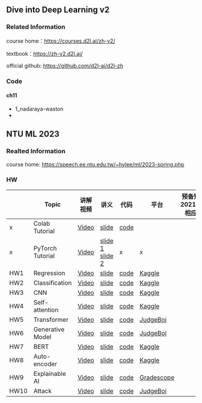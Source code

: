 
## Dive into Deep Learning v2

### Related Information

course home：https://courses.d2l.ai/zh-v2/

textbook：https://zh-v2.d2l.ai/

official github: https://github.com/d2l-ai/d2l-zh

### Code



#### ch11
* 1_nadaraya-waston
* 


###  

## NTU ML 2023

### Realted Information

course home: https://speech.ee.ntu.edu.tw/~hylee/ml/2023-spring.php



### HW

||Topic|讲解视频|讲义|代码|平台|预备知识(见2021&2022相应章节)|
|---|---|---|---|---|---|---|
|x|Colab Tutorial|[Video](https://www.bilibili.com/video/BV1TD4y137mP/?p=10)|[slide](https://speech.ee.ntu.edu.tw/~hylee/ml/ml2023-course-data/Colab_Tutorial.pdf)|[code](https://colab.research.google.com/drive/1Qi4-BRqZ3qI3x_Jtr5ci_oRvHDMQpdiW?usp=sharing)|||
|x|PyTorch Tutorial|[Video](https://www.bilibili.com/video/BV1TD4y137mP/?p=11)|[slide 1](https://speech.ee.ntu.edu.tw/~hylee/ml/ml2023-course-data/Pytorch_Tutorial_1.pdf)<br>[slide 2](https://speech.ee.ntu.edu.tw/~hylee/ml/ml2023-course-data/Pytorch_Tutorial_2.pdf)|x|x||
|HW1|Regression|[Video](https://www.bilibili.com/video/BV1TD4y137mP/?p=12)|[slide](https://speech.ee.ntu.edu.tw/~hylee/ml/ml2023-course-data/HW01.pdf)|[code](https://colab.research.google.com/drive/1BESEu-l3qrGRULoATuXnWasUNuUlVF1Z?fbclid=IwAR1FrjUsp4rTy5PPFV-aWq6IG_Z44mFT4VH5e1lIhlekFl7fAvxGRCTCyR0)|[Kaggle](https://www.kaggle.com/t/a339b77fa5214978bfb8dde62d3151fe)||
|HW2|Classification|[Video](https://www.bilibili.com/video/BV1TD4y137mP/?p=22)|[slide](https://speech.ee.ntu.edu.tw/~hylee/ml/ml2023-course-data/HW02+%E8%81%BD%E6%B8%AC.pdf)|[code](https://colab.research.google.com/drive/1wzeiVy2g7HpSjlidUr0Gi50NnHBWTkvN#scrollTo=KVUGfWTo7_Oj)|[Kaggle](https://www.kaggle.com/t/03ac116596a247219b5a8d7a8e2b800e)||
|HW3|CNN|[Video](https://www.bilibili.com/video/BV1TD4y137mP/?p=28)|[slide](https://speech.ee.ntu.edu.tw/~hylee/ml/ml2023-course-data/HW03.pdf)|[code](https://colab.research.google.com/drive/15A_8ilH-6-T3HOmSFrKbjDinBJl-s-16)|[Kaggle](https://www.kaggle.com/t/86ca241732c04da99aca6490080bae73)||
|HW4|Self-attention|[Video](https://www.bilibili.com/video/BV1TD4y137mP/?p=33)|[slide](https://speech.ee.ntu.edu.tw/~hylee/ml/ml2023-course-data/HW04.pdf)|[code](https://colab.research.google.com/drive/1u-610KA-urqfJjDH5O0pecwfP--V9DQs?usp=sharing)|[Kaggle](https://www.kaggle.com/t/49ea0c385a974db5919ec67299ba2e6b)||
|HW5|Transformer|[Video](https://www.bilibili.com/video/BV1TD4y137mP/?p=40)|[slide](https://speech.ee.ntu.edu.tw/~hylee/ml/ml2023-course-data/HW05.pdf)|[code](https://colab.research.google.com/drive/1qj_J9ld5KR3TTNbU5PnCAKMkDH3vN27p#scrollTo=59neB_Sxp5Ub)|[JudgeBoi](https://ml.ee.ntu.edu.tw/home)||
|HW6|Generative Model|[Video](https://www.bilibili.com/video/BV1TD4y137mP/?p=41)|[slide](https://docs.google.com/presentation/d/1x8c38zgEbN2zN4EboWhquZ5b3LhVCN8ElhaJCO2vnzY/edit#slide=id.g11dca28fc13_0_140)|[code](https://www.kaggle.com/code/b07202024/hw6-diffusion-model)|[JudgeBoi](https://ml.ee.ntu.edu.tw/home)||
|HW7|BERT|[Video](https://www.bilibili.com/video/BV1TD4y137mP/?p=47)|[slide](https://speech.ee.ntu.edu.tw/~hylee/ml/ml2023-course-data/HW07.pdf)|[code](https://colab.research.google.com/drive/1m0fQjJfkK9vAovxPj9Nd3-hQuxezB2w1)|[Kaggle](https://www.kaggle.com/t/e001cad568dc4d77b6a5e762172f44d6)|
|HW8|Auto-encoder|[Video](https://www.bilibili.com/video/BV1TD4y137mP/?p=49)|[slide](https://speech.ee.ntu.edu.tw/~hylee/ml/ml2023-course-data/HW08.pdf)|[code](https://colab.research.google.com/drive/1iqvGMVMkmTynKI8UQWaYeXxdQXeO7CKM#scrollTo=YiVfKn-6tXz8)|[Kaggle](https://www.kaggle.com/t/c76950cc460140eba30a576ca7668d28)|
|HW9|Explainable AI|[Video](https://www.bilibili.com/video/BV1TD4y137mP/?p=51)|[slide](https://speech.ee.ntu.edu.tw/~hylee/ml/ml2023-course-data/HW09.pdf)|[code](https://colab.research.google.com/drive/1w7p96mLz8uPQSCCXYPm1HxDVtLPHPZcS?usp=sharing)|[Gradescope](https://www.gradescope.com/courses/515619)|
|HW10|Attack|[Video]()|[slide](https://speech.ee.ntu.edu.tw/~hylee/ml/ml2023-course-data/HW10.pdf)|[code](https://colab.research.google.com/drive/1GmZI-58gQXxu6VTYHGpf0Ob1iZ8PB4GV?usp=share_link)|[JudgeBoi](https://ml.ee.ntu.edu.tw/home)|

